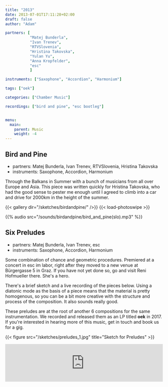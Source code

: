 ```yaml
---
title: "2013"
date: 2013-07-01T17:11:28+02:00
draft: false
author: "Adam"

partners: [
           "Matej Bunderla", 
           "Ivan Trenev", 
           "RTVSlovenia", 
           "Hristina Takovska",
           "Yulan Yu",
           "Anna Kropfelder",
           "esc"
           ]

instruments: ["Saxophone", "Accordion", "Harmonium"]

tags: ["oek"]

categories: ["Chamber Music"]

recordings: ["bird and pine", "esc bootleg"]


menu:
  main:
    parent: Music
    weight: -4
---
```


## Bird and Pine

+ partners: Matej Bunderla, Ivan Trenev, RTVSlovenia, Hristina Takovska
+ instruments: Saxophone, Accordion, Harmonium


Through the Balkans in Summer with a bunch of musicians from all over Europe and Asia.
This piece was written quickly for Hristina Takovska, who had the good sense to pester
me enough until I agreed to climb into a car and drive for 2000km in the height of the summer.

{{< gallery dir="/sketches/birdandpine/" />}} {{< load-photoswipe >}}

{{% audio src="/sounds/birdandpine/bird_and_pine(slo).mp3" %}}



## Six Preludes

+ partners: Matej Bunderla, Ivan Trenev, esc
+ instruments: Saxophone, Accordion, Harmonium

Some combination of chance and geometric procedures. Premiered at a concert in esc im labor,
right after they moved to a new venue at Bürgergasse 5 in Graz. If you have not yet done so,
go and visit Reni Hofmueller there. She's a hero.

There's a brief sketch and a live recording of the pieces below. Using a diatonic mode
as the basis of a piece means that the material is pretty homogenous, so you can be a bit
more creative with the structure and process of the composition. It also sounds really good.

These preludes are at the root of another 6 compositions for the same instrumentation.
We recorded and released them as an LP titled **oek** in 2017. If you're interested
in hearing more of this music, get in touch and book us for a gig.

{{< figure src="/sketches/preludes_1.jpg" title="Sketch for Preludes" >}}

<iframe style="border: 0; width: 100%; height: 120px;" src="https://bandcamp.com/EmbeddedPlayer/album=3639383244/size=large/bgcol=ffffff/linkcol=0687f5/tracklist=false/artwork=small/transparent=false/" seamless><a href="http://adammccartney.bandcamp.com/album/6-preludes-esc-bootleg">6 preludes (ESC bootleg) by Adam McCartney</a></iframe>
